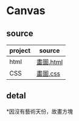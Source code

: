 # Canvas

## source
| project | source |
| --- | --- |
| html |[畫圖.html](https://github.com/1100jimjim/wp/blob/master/%E4%BD%9C%E6%A5%AD-9/%E7%95%AB%E5%9C%96.html)|
| CSS |[畫圖.css](https://github.com/1100jimjim/wp/blob/master/%E4%BD%9C%E6%A5%AD-9/%E7%95%AB%E5%9C%96.css)  |

## detal
*因沒有藝術天份，故畫方塊

